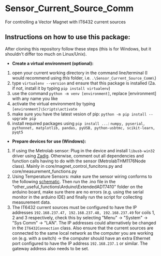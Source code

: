 # Sensor_Current_Source_Comm
For controlling a Vector Magnet with IT6432 current sources

## Instructions on how to use this package:
After cloning this repository follow these steps (this is for Windows, but it shouldn't differ too much on Linux/Unix).
* **Create a virtual environment (optional):**
1. open your current working directory in the command line/terminal (I would recommend using _this_ folder, i.e. `.\Sensor_Current_Source_Comm\`)
2. type `virtualenv --version` and ensure that this package is installed
  (2a. if not, install it by typing `pip install virtualenv`)
3. use the command `python -m venv [environment]`, replace [environment] with any name you like
4. activate the virtual environment by typing `[environment]\Scripts\activate`
5. make sure you have the latest vesion of pip: `python -m pip install --upgrade pip`
6. install required packages using `pip install ...`: `numpy, pyserial, pythonnet, matplotlib, pandas, pyUSB, python-usbtmc, scikit-learn, pyqt5`

* **Prepare devices for use (Windows):**
1. If using the Metrolab sensor: Plug in the device and install `libusb-win32` driver using [Zadig](https://zadig.akeo.ie/).
    Otherwise, comment out all dependencies and function calls having to do with the sensor (MetrolabTHM1176Node class). Mainly in core/magnet_control_funcitons.py
    and core/measurement_functions.py
2. Using Temperature Sensors: make sure the sensor wiring conforms to the following [schematic]().
   Then run the .ino file in the "other_useful_functions\Arduino\ExtendedADT7410" folder on the arduino board, make sure there are no errors (e.g. using the serial monitor in the arduino IDE)
   and finally run the script for collecting measurement data.
3. The IT6432 current sources must be configured to have the IP addresses `192.168.237.47, 192.168.237.48, 192.168.237.49` for coils 1, 2 and 3 respectively,
   check this by selecting "Menu" -> "System" -> "Sys Comm" -> "LAN". The IP addresses could alternatively be changed in the `IT6432Connection` class.
   Also ensure that the current sources are connected to the same local network as the computer you are working on (e.g. with a switch) -> the computer should have an
   extra Ethernet port configured to have the IP address `192.168.237.1` or similar. The gateway address also needs to be set.

